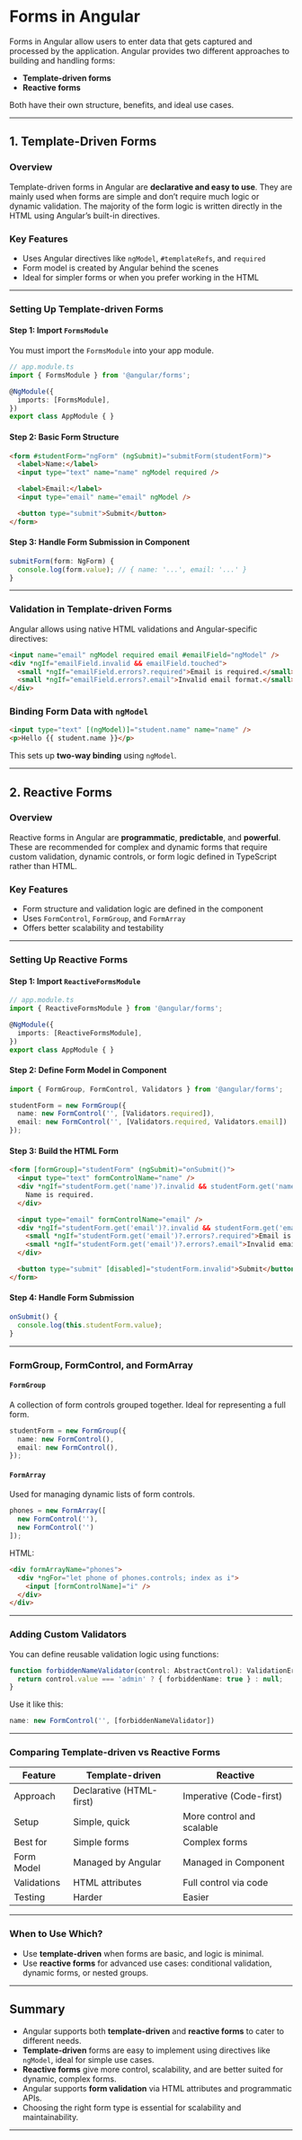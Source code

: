 # **Forms in Angular**

Forms in Angular allow users to enter data that gets captured and processed by the application. Angular provides two different approaches to building and handling forms:

- **Template-driven forms**
- **Reactive forms**

Both have their own structure, benefits, and ideal use cases.

---

## **1. Template-Driven Forms**

### Overview

Template-driven forms in Angular are **declarative and easy to use**. They are mainly used when forms are simple and don’t require much logic or dynamic validation. The majority of the form logic is written directly in the HTML using Angular’s built-in directives.

### Key Features

- Uses Angular directives like `ngModel`, `#templateRefs`, and `required`
- Form model is created by Angular behind the scenes
- Ideal for simpler forms or when you prefer working in the HTML

---

### Setting Up Template-driven Forms

#### Step 1: Import `FormsModule`

You must import the `FormsModule` into your app module.

```ts
// app.module.ts
import { FormsModule } from '@angular/forms';

@NgModule({
  imports: [FormsModule],
})
export class AppModule { }
```

#### Step 2: Basic Form Structure

```html
<form #studentForm="ngForm" (ngSubmit)="submitForm(studentForm)">
  <label>Name:</label>
  <input type="text" name="name" ngModel required />

  <label>Email:</label>
  <input type="email" name="email" ngModel />

  <button type="submit">Submit</button>
</form>
```

#### Step 3: Handle Form Submission in Component

```ts
submitForm(form: NgForm) {
  console.log(form.value); // { name: '...', email: '...' }
}
```

---

### Validation in Template-driven Forms

Angular allows using native HTML validations and Angular-specific directives:

```html
<input name="email" ngModel required email #emailField="ngModel" />
<div *ngIf="emailField.invalid && emailField.touched">
  <small *ngIf="emailField.errors?.required">Email is required.</small>
  <small *ngIf="emailField.errors?.email">Invalid email format.</small>
</div>
```

### Binding Form Data with `ngModel`

```html
<input type="text" [(ngModel)]="student.name" name="name" />
<p>Hello {{ student.name }}</p>
```

This sets up **two-way binding** using `ngModel`.

---

## **2. Reactive Forms**

### Overview

Reactive forms in Angular are **programmatic**, **predictable**, and **powerful**. These are recommended for complex and dynamic forms that require custom validation, dynamic controls, or form logic defined in TypeScript rather than HTML.

### Key Features

- Form structure and validation logic are defined in the component
- Uses `FormControl`, `FormGroup`, and `FormArray`
- Offers better scalability and testability

---

### Setting Up Reactive Forms

#### Step 1: Import `ReactiveFormsModule`

```ts
// app.module.ts
import { ReactiveFormsModule } from '@angular/forms';

@NgModule({
  imports: [ReactiveFormsModule],
})
export class AppModule { }
```

#### Step 2: Define Form Model in Component

```ts
import { FormGroup, FormControl, Validators } from '@angular/forms';

studentForm = new FormGroup({
  name: new FormControl('', [Validators.required]),
  email: new FormControl('', [Validators.required, Validators.email])
});
```

#### Step 3: Build the HTML Form

```html
<form [formGroup]="studentForm" (ngSubmit)="onSubmit()">
  <input type="text" formControlName="name" />
  <div *ngIf="studentForm.get('name')?.invalid && studentForm.get('name')?.touched">
    Name is required.
  </div>

  <input type="email" formControlName="email" />
  <div *ngIf="studentForm.get('email')?.invalid && studentForm.get('email')?.touched">
    <small *ngIf="studentForm.get('email')?.errors?.required">Email is required.</small>
    <small *ngIf="studentForm.get('email')?.errors?.email">Invalid email.</small>
  </div>

  <button type="submit" [disabled]="studentForm.invalid">Submit</button>
</form>
```

#### Step 4: Handle Form Submission

```ts
onSubmit() {
  console.log(this.studentForm.value);
}
```

---

### FormGroup, FormControl, and FormArray

#### `FormGroup`

A collection of form controls grouped together. Ideal for representing a full form.

```ts
studentForm = new FormGroup({
  name: new FormControl(),
  email: new FormControl(),
});
```

#### `FormArray`

Used for managing dynamic lists of form controls.

```ts
phones = new FormArray([
  new FormControl(''),
  new FormControl('')
]);
```

HTML:

```html
<div formArrayName="phones">
  <div *ngFor="let phone of phones.controls; index as i">
    <input [formControlName]="i" />
  </div>
</div>
```

---

### Adding Custom Validators

You can define reusable validation logic using functions:

```ts
function forbiddenNameValidator(control: AbstractControl): ValidationErrors | null {
  return control.value === 'admin' ? { forbiddenName: true } : null;
}
```

Use it like this:

```ts
name: new FormControl('', [forbiddenNameValidator])
```

---

### Comparing Template-driven vs Reactive Forms

| Feature | Template-driven | Reactive |
|--------|------------------|----------|
| Approach | Declarative (HTML-first) | Imperative (Code-first) |
| Setup | Simple, quick | More control and scalable |
| Best for | Simple forms | Complex forms |
| Form Model | Managed by Angular | Managed in Component |
| Validations | HTML attributes | Full control via code |
| Testing | Harder | Easier |

---

### When to Use Which?

- Use **template-driven** when forms are basic, and logic is minimal.
- Use **reactive forms** for advanced use cases: conditional validation, dynamic forms, or nested groups.

---

## Summary

- Angular supports both **template-driven** and **reactive forms** to cater to different needs.
- **Template-driven** forms are easy to implement using directives like `ngModel`, ideal for simple use cases.
- **Reactive forms** give more control, scalability, and are better suited for dynamic, complex forms.
- Angular supports **form validation** via HTML attributes and programmatic APIs.
- Choosing the right form type is essential for scalability and maintainability.

---
